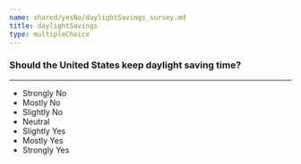 ```yaml
---
name: shared/yesNo/daylightSavings_survey.md
title: daylightSavings
type: multipleChoice
---
```


### Should the United States keep daylight saving time?

---

- Strongly No
- Mostly No
- Slightly No
- Neutral
- Slightly Yes
- Mostly Yes
- Strongly Yes

